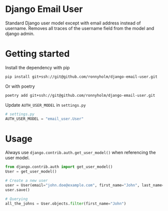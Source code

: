 # Django Email User
Standard Django user model except with email address instead of username.
Removes all traces of the username field from the model and django admin.

# Getting started
Install the dependency with pip
```bash
pip install git+ssh://git@github.com/ronnyholm/django-email-user.git
```
Or with poetry
```bash
poetry add git+ssh://git@github.com/ronnyholm/django-email-user.git
```

Update `AUTH_USER_MODEL` in `settings.py`
```python
# settings.py
AUTH_USER_MODEL = "email_user.User"
```

# Usage
Always use `django.contrib.auth.get_user_model()` when referencing the user model.

```python
from django.contrib.auth import get_user_model()
User = get_user_model()

# Create a new user
user = User(email="john.doe@example.com", first_name="John", last_name="Doe")
user.save()

# Querying
all_the_johns = User.objects.filter(first_name="John")
```